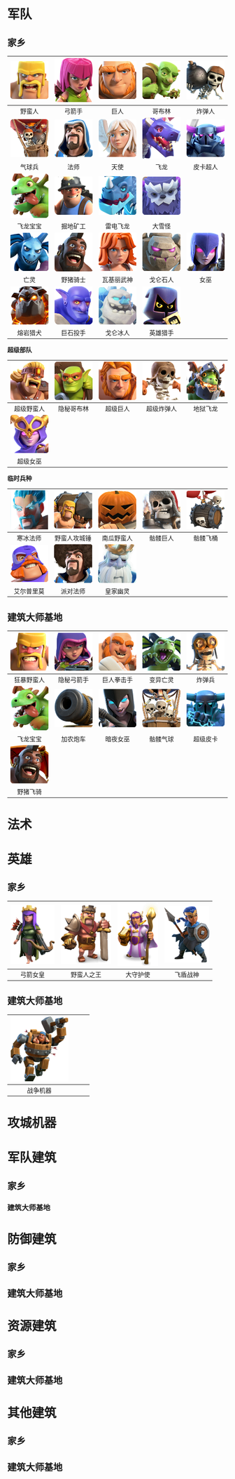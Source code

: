 # 军队

## 家乡

|[![野蛮人](/wiki/res/Troops/HomeVillage/Barbarian/icon.png "野蛮人")](/wiki/Troops/HomeVillage/Barbarian.md)|[![弓箭手](/wiki/res/Troops/HomeVillage/Archer/icon.png "弓箭手")](/wiki/Troops/HomeVillage/Archer.md)|[![巨人](/wiki/res/Troops/HomeVillage/Giant/icon.png "巨人")](/wiki/Troops/HomeVillage/Giant.md)|[![哥布林](/wiki/res/Troops/HomeVillage/Goblin/icon.png "哥布林")](/wiki/Troops/HomeVillage/Goblin.md)|[![炸弹人](/wiki/res/Troops/HomeVillage/WallBreaker/icon.png "炸弹人")](/wiki/Troops/HomeVillage/WallBreaker.md)|
|:-:|:-:|:-:|:-:|:-:|
|野蛮人|弓箭手|巨人|哥布林|炸弹人|
[![气球兵](/wiki/res/Troops/HomeVillage/Balloon/icon.png "气球兵")](/wiki/Troops/HomeVillage/Balloon.md)|[![法师](/wiki/res/Troops/HomeVillage/Wizard/icon.png "法师")](/wiki/Troops/HomeVillage/Wizard.md)|[![天使](/wiki/res/Troops/HomeVillage/Healer/icon.png "天使")](/wiki/Troops/HomeVillage/Healer.md)|[![飞龙](/wiki/res/Troops/HomeVillage/Dragon/icon.png "飞龙")](/wiki/Troops/HomeVillage/Dragon.md)|[![皮卡超人](/wiki/res/Troops/HomeVillage/PEKKA/icon.png "皮卡超人")](/wiki/Troops/HomeVillage/PEKKA.md)|
|气球兵|法师|天使|飞龙|皮卡超人|
[![飞龙宝宝](/wiki/res/Troops/HomeVillage/BabyDragon/icon.png "飞龙宝宝")](/wiki/Troops/HomeVillage/BabyDragon.md)|[![掘地矿工](/wiki/res/Troops/HomeVillage/Miner/icon.png "掘地矿工")](/wiki/Troops/HomeVillage/Miner.md)|[![雷电飞龙](/wiki/res/Troops/HomeVillage/ElectroDragon/icon.png "雷电飞龙")](/wiki/Troops/HomeVillage/ElectroDragon.md)|[![大雪怪](/wiki/res/Troops/HomeVillage/Yeti/icon.png "大雪怪")](/wiki/Troops/HomeVillage/Yeti.md)|
飞龙宝宝|掘地矿工|雷电飞龙|大雪怪|
|[![亡灵](/wiki/res/Troops/HomeVillage/Gargoyle/icon.png "亡灵")](/wiki/Troops/HomeVillage/Gargoyle.md)|[![野猪骑士](/wiki/res/Troops/HomeVillage/BoarRider/icon.png "野猪骑士")](/wiki/Troops/HomeVillage/BoarRider.md)|[![瓦基丽武神](/wiki/res/Troops/HomeVillage/Valkyrie/icon.png "瓦基丽武神")](/wiki/Troops/HomeVillage/Valkyrie.md)|[![戈仑石人](/wiki/res/Troops/HomeVillage/Golem/icon.png "戈仑石人")](/wiki/Troops/HomeVillage/Golem.md)|[![女巫](/wiki/res/Troops/HomeVillage/Witch/icon.png "女巫")](/wiki/Troops/HomeVillage/Witch.md)|
|亡灵|野猪骑士|瓦基丽武神|戈仑石人|女巫|
|[![熔岩猎犬](/wiki/res/Troops/HomeVillage/LavaHound/icon.png "熔岩猎犬")](/wiki/Troops/HomeVillage/LavaHound.md)|[![巨石投手](/wiki/res/Troops/HomeVillage/Bowler/icon.png "巨石投手")](/wiki/Troops/HomeVillage/Bowler.md)|[![戈仑冰人](/wiki/res/Troops/HomeVillage/IceGolem/icon.png "戈仑冰人")](/wiki/Troops/HomeVillage/IceGolem.md)|[![英雄猎手](/wiki/res/Troops/HomeVillage/Headhunter/icon.png "英雄猎手")](/wiki/Troops/HomeVillage/Headhunter.md)|
|熔岩猎犬|巨石投手|戈仑冰人|英雄猎手|


**超级部队**

|[![超级野蛮人](/wiki/res/Troops/HomeVillage/SuperBarbarian/icon.png "超级野蛮人")](/wiki/Troops/HomeVillage/SuperBarbarian.md)|[![隐秘哥布林](/wiki/res/Troops/HomeVillage/SneakyGoblin/icon.png "隐秘哥布林")](/wiki/Troops/HomeVillage/SneakyGoblin.md)|[![超级巨人](/wiki/res/Troops/HomeVillage/SuperGiant/icon.png "超级巨人")](/wiki/Troops/HomeVillage/SuperGiant.md)|[![超级炸弹人](/wiki/res/Troops/HomeVillage/SuperWallBreaker/icon.png "超级炸弹人")](/wiki/Troops/HomeVillage/SuperWallBreaker.md)|[![地狱飞龙](/wiki/res/Troops/HomeVillage/InfernoDragon/icon.png "地狱飞龙")](/wiki/Troops/HomeVillage/InfernoDragon.md)|
|:-:|:-:|:-:|:-:|:-:|
|超级野蛮人|隐秘哥布林|超级巨人|超级炸弹人|地狱飞龙|
|[![超级女巫](/wiki/res/Troops/HomeVillage/SuperWitch/icon.png "超级女巫")](/wiki/Troops/HomeVillage/SuperWitch.md)|
|超级女巫|


**临时兵种**

|[![寒冰法师](/wiki/res/Troops/HomeVillage/IceWizard/icon.png "寒冰法师")](/wiki/Troops/HomeVillage/IceWizard.md)|[![野蛮人攻城锤](/wiki/res/Troops/HomeVillage/BattleRam/icon.png "野蛮人攻城锤")](/wiki/Troops/HomeVillage/BattleRam.md)|[![南瓜野蛮人](/wiki/res/Troops/HomeVillage/PumpkinBarbarian/icon.png "南瓜野蛮人")](/wiki/Troops/HomeVillage/PumpkinBarbarian.md)|[![骷髅巨人](/wiki/res/Troops/HomeVillage/GiantSkeleton/icon.png "骷髅巨人")](/wiki/Troops/HomeVillage/GiantSkeleton.md)|[![骷髅飞桶](/wiki/res/Troops/HomeVillage/SkeletonBarrel/icon.png "骷髅飞桶")](/wiki/Troops/HomeVillage/SkeletonBarrel.md)|
|:-:|:-:|:-:|:-:|:-:|
|寒冰法师|野蛮人攻城锤|南瓜野蛮人|骷髅巨人|骷髅飞桶|
|[![艾尔普里莫](/wiki/res/Troops/HomeVillage/ElPrimo/icon.png "艾尔普里莫")](/wiki/Troops/HomeVillage/ElPrimo.md)|[![派对法师](/wiki/res/Troops/HomeVillage/PartyWizard/icon.png "派对法师")](/wiki/Troops/HomeVillage/PartyWizard.md)|[![皇家幽灵](/wiki/res/Troops/HomeVillage/RoyalGhost/icon.png "皇家幽灵")](/wiki/Troops/HomeVillage/RoyalGhost.md)|
|艾尔普里莫|派对法师|皇家幽灵|


## 建筑大师基地

|[![狂暴野蛮人](/wiki/res/Troops/BuilderBase/RagedBarbarian/icon.png "狂暴野蛮人")](/wiki/Troops/BuilderBase/RagedBarbarian.md)|[![隐秘弓箭手](/wiki/res/Troops/BuilderBase/SneakyArcher/icon.png "隐秘弓箭手")](/wiki/Troops/BuilderBase/SneakyArcher.md)|[![巨人拳击手](/wiki/res/Troops/BuilderBase/BoxerGiant/icon.png "巨人拳击手")](/wiki/Troops/BuilderBase/BoxerGiant.md)|[![变异亡灵](/wiki/res/Troops/BuilderBase/BetaMinion/icon.png "变异亡灵")](/wiki/Troops/BuilderBase/BetaMinion.md)|[![炸弹兵](/wiki/res/Troops/BuilderBase/Bomber/icon.png "炸弹兵")](/wiki/Troops/BuilderBase/Bomber.md)|
|:-:|:-:|:-:|:-:|:-:|
|狂暴野蛮人|隐秘弓箭手|巨人拳击手|变异亡灵|炸弹兵|
|[![飞龙宝宝](/wiki/res/Troops/BuilderBase/BabyDragon/icon.png "飞龙宝宝")](/wiki/Troops/BuilderBase/BabyDragon.md)|[![加农炮车](/wiki/res/Troops/BuilderBase/CannonCart/icon.png "加农炮车")](/wiki/Troops/BuilderBase/CannonCart.md)|    [![暗夜女巫](/wiki/res/Troops/BuilderBase/NightWitch/icon.png "暗夜女巫")](/wiki/Troops/BuilderBase/NightWitch.md)|    [![骷髅气球](/wiki/res/Troops/BuilderBase/DropShip/icon.png "骷髅气球")](/wiki/Troops/BuilderBase/DropShip.md)|    [![超级皮卡](/wiki/res/Troops/BuilderBase/SuperPEKKA/icon.png "超级皮卡")](/wiki/Troops/BuilderBase/SuperPEKKA.md)|   
|飞龙宝宝|加农炮车|暗夜女巫|骷髅气球|超级皮卡|
[![野猪飞骑](/wiki/res/Troops/BuilderBase/HogGlider/icon.png "野猪飞骑")](/wiki/Troops/BuilderBase/HogGlider.md)|
|野猪飞骑|

# 法术


# 英雄

## 家乡

|[![弓箭女皇](/wiki/res/Heroes/ArcherQueen/icon.png "弓箭女皇")](/wiki/Heroes/ArcherQueen.md)|    [![野蛮人之王](/wiki/res/Heroes/BarbarianKing/icon.png "野蛮人之王")](/wiki/Heroes/BarbarianKing.md)| [![大守护使](/wiki/res/Heroes/GrandWarden/icon.png "大守护使")](/wiki/Heroes/GrandWarden.md)|   [![飞盾战神](/wiki/res/Heroes/RoyalChampion/icon.png "飞盾战神")](/wiki/Heroes/RoyalChampion.md)
|:-:|:-:|:-:|:-:|
|弓箭女皇|野蛮人之王|大守护使|飞盾战神|

## 建筑大师基地
|[![战争机器](/wiki/res/Heroes/BattleMachine/icon.png "战争机器")](/wiki/Heroes/BattleMachine.md)| | | |
|:-:|:-:|:-:|:-:|
|战争机器|



# 攻城机器


# 军队建筑

## 家乡

### 建筑大师基地


# 防御建筑

## 家乡

## 建筑大师基地


# 资源建筑

## 家乡

## 建筑大师基地


# 其他建筑

## 家乡

## 建筑大师基地